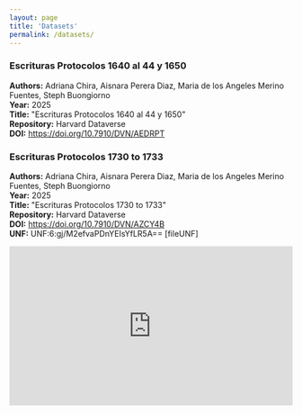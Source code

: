 ```yaml
---
layout: page
title: 'Datasets'
permalink: /datasets/
---
```


### Escrituras Protocolos 1640 al 44 y 1650

**Authors:** Adriana Chira, Aisnara Perera Diaz, Maria de los Angeles Merino Fuentes, Steph Buongiorno  
**Year:** 2025  
**Title:** "Escrituras Protocolos 1640 al 44 y 1650"  
**Repository:** Harvard Dataverse  
**DOI:** https://doi.org/10.7910/DVN/AEDRPT 

### Escrituras Protocolos 1730 to 1733

**Authors:** Adriana Chira, Aisnara Perera Diaz, Maria de los Angeles Merino Fuentes, Steph Buongiorno <br>
**Year:** 2025 <br>
**Title:** "Escrituras Protocolos 1730 to 1733" <br>
**Repository:** Harvard Dataverse <br>
**DOI:** https://doi.org/10.7910/DVN/AZCY4B <br>
**UNF:** UNF:6:gj/M2efvaPDnYEIsYfLR5A== \[fileUNF\] <br>

<div style="position: relative; padding-bottom: 56.25%; height: 0; overflow: hidden;">
  <iframe src="https://democracyviewer.com/datasets/subsets/search/" 
          style="position: absolute; top: 0; left: 0; width: 100%; height: 100%;" 
          frameborder="0" 
          allowfullscreen 
          loading="lazy">
  </iframe>
</div>

